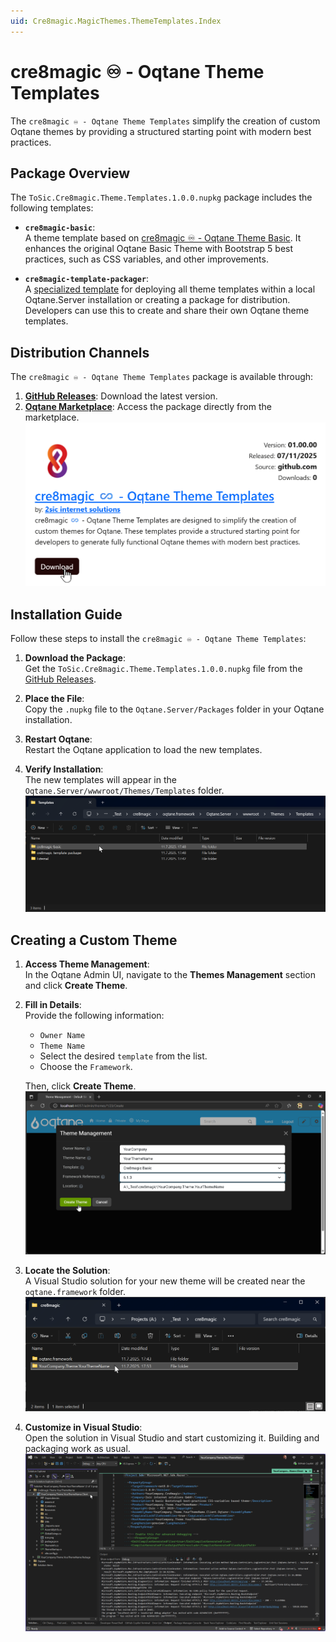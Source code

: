 ```yaml
---
uid: Cre8magic.MagicThemes.ThemeTemplates.Index
---
```

# cre8magic ♾️ - Oqtane Theme Templates

The `cre8magic ♾️ - Oqtane Theme Templates` simplify the creation of custom Oqtane themes by providing a structured starting point with modern best practices.

## Package Overview

The `ToSic.Cre8magic.Theme.Templates.1.0.0.nupkg` package includes the following templates:

- **`cre8magic-basic`**:  
  A theme template based on [cre8magic ♾️ - Oqtane Theme Basic](xref:Cre8magic.MagicThemes.OqtaneBasic.Index). It enhances the original Oqtane Basic Theme with Bootstrap 5 best practices, such as CSS variables, and other improvements.

- **`cre8magic-template-packager`**:  
  A [specialized template](xref:Cre8magic.MagicThemes.TemplatePackager.Index) for deploying all theme templates within a local Oqtane.Server installation or creating a package for distribution. Developers can use this to create and share their own Oqtane theme templates.

## Distribution Channels

The `cre8magic ♾️ - Oqtane Theme Templates` package is available through:

1. **[GitHub Releases](https://github.com/cre8magic/oqtane-theme-templates/releases)**: Download the latest version.
2. **[Oqtane Marketplace](https://oqtane.net)**: Access the package directly from the marketplace.  
   ![cre8magic ♾️ - Oqtane Theme Templates](./assets/oqtane-market.png)

## Installation Guide

Follow these steps to install the `cre8magic ♾️ - Oqtane Theme Templates`:

1. **Download the Package**:  
   Get the `ToSic.Cre8magic.Theme.Templates.1.0.0.nupkg` file from the [GitHub Releases](https://github.com/cre8magic/oqtane-theme-templates/releases/v01.00.00).

2. **Place the File**:  
   Copy the `.nupkg` file to the `Oqtane.Server/Packages` folder in your Oqtane installation.

3. **Restart Oqtane**:  
   Restart the Oqtane application to load the new templates.

4. **Verify Installation**:  
   The new templates will appear in the `Oqtane.Server/wwwroot/Themes/Templates` folder.  
   ![templates folder](./assets/templates-folder.png)

## Creating a Custom Theme

1. **Access Theme Management**:  
   In the Oqtane Admin UI, navigate to the **Themes Management** section and click **Create Theme**.

2. **Fill in Details**:  
   Provide the following information:
   - `Owner Name`
   - `Theme Name`
   - Select the desired `template` from the list.
   - Choose the `Framework`.

   Then, click **Create Theme**.  
   ![Create Theme](./assets/create-theme.png)

3. **Locate the Solution**:  
   A Visual Studio solution for your new theme will be created near the `oqtane.framework` folder.  
   ![folder with visual studio solution for new theme](./assets/folder-with-new-theme.png)

4. **Customize in Visual Studio**:  
   Open the solution in Visual Studio and start customizing it. Building and packaging work as usual.  
   ![Visual Studio Solution](./assets/visual-studio-solution.png)

